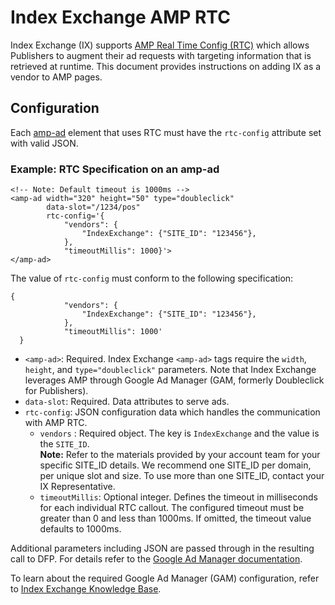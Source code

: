 <!---
Copyright 2016 The AMP HTML Authors. All Rights Reserved.

Licensed under the Apache License, Version 2.0 (the "License");
you may not use this file except in compliance with the License.
You may obtain a copy of the License at

      http://www.apache.org/licenses/LICENSE-2.0

Unless required by applicable law or agreed to in writing, software
distributed under the License is distributed on an "AS-IS" BASIS,
WITHOUT WARRANTIES OR CONDITIONS OF ANY KIND, either express or implied.
See the License for the specific language governing permissions and
limitations under the License.
-->

# Index Exchange AMP RTC 

Index Exchange (IX) supports [AMP Real Time Config (RTC)](https://github.com/ampproject/amphtml/blob/master/extensions/amp-a4a/rtc-publisher-implementation-guide.md) which allows Publishers to augment their ad requests with targeting information that is retrieved at runtime. This document provides instructions on adding IX as a vendor to AMP pages.  

## Configuration
Each [amp-ad](https://amp.dev/documentation/components/amp-ad/) element that uses RTC must have the `rtc-config` attribute set with valid JSON. 

### Example: RTC Specification on an amp-ad

```
<!-- Note: Default timeout is 1000ms -->
<amp-ad width="320" height="50" type="doubleclick"
        data-slot="/1234/pos"
        rtc-config='{
            "vendors": {
                "IndexExchange": {"SITE_ID": "123456"},
            },
            "timeoutMillis": 1000}'>
</amp-ad>
```
The value of `rtc-config` must conform to the following specification:
```
{
            "vendors": {
                "IndexExchange": {"SITE_ID": "123456"},
            },
            "timeoutMillis": 1000'
  }
```
- `<amp-ad>`: Required. Index Exchange `<amp-ad>` tags require the `width`, `height`, and `type="doubleclick"` parameters. Note that Index Exchange leverages AMP through Google Ad Manager (GAM, formerly Doubleclick for Publishers).
- `data-slot`: Required. Data attributes to serve ads.
- `rtc-config`: JSON configuration data which handles the communication with AMP RTC.
   - `vendors` : Required object. The key is `IndexExchange` and the value is the `SITE_ID`.</br>
**Note:** Refer to the materials provided by your account team for your specific SITE_ID details. We recommend one SITE_ID per domain, per unique slot and size. To use more than one SITE_ID, contact your IX Representative.
   - `timeoutMillis`: Optional integer. Defines the timeout in milliseconds for each individual RTC callout. The configured timeout must be greater than 0 and less than 1000ms. If omitted, the timeout value defaults to 1000ms.

Additional parameters including JSON are passed through in the resulting call to DFP. For details refer to the [Google Ad Manager documentation](https://github.com/ampproject/amphtml/blob/master/extensions/amp-ad-network-doubleclick-impl/amp-ad-network-doubleclick-impl-internal.md).

To learn about the required Google Ad Manager (GAM) configuration, refer to [Index Exchange Knowledge Base](https://kb.indexexchange.com/Mobile/AMP_Integration.htm).


